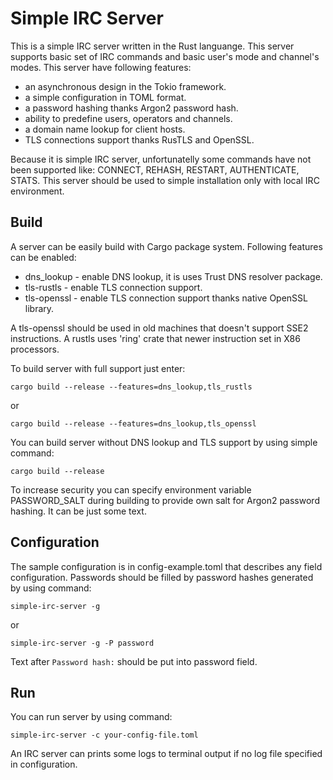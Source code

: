 # Simple IRC Server

This is a simple IRC server written in the Rust languange. This server supports
basic set of IRC commands and basic user's mode and channel's modes.
This server have following features:

* an asynchronous design in the Tokio framework.
* a simple configuration in TOML format.
* a password hashing thanks Argon2 password hash.
* ability to predefine users, operators and channels.
* a domain name lookup for client hosts.
* TLS connections support thanks RusTLS and OpenSSL.

Because it is simple IRC server, unfortunatelly some commands have not been supported like: 
CONNECT, REHASH, RESTART, AUTHENTICATE, STATS. This server should be used to simple
installation only with local IRC environment.

## Build

A server can be easily build with Cargo package system. Following features can be enabled:

* dns_lookup - enable DNS lookup, it is uses Trust DNS resolver package.
* tls-rustls - enable TLS connection support.
* tls-openssl - enable TLS connection support thanks native OpenSSL library.

A tls-openssl should be used in old machines that doesn't support SSE2 instructions.
A rustls uses 'ring' crate that newer instruction set in X86 processors.

To build server with full support just enter:

```
cargo build --release --features=dns_lookup,tls_rustls
```

or

```
cargo build --release --features=dns_lookup,tls_openssl
```

You can build server without DNS lookup and TLS support by using simple command:

```
cargo build --release
```

To increase security you can specify environment variable PASSWORD_SALT during building
to provide own salt for Argon2 password hashing. It can be just some text.

## Configuration

The sample configuration is in config-example.toml that describes any field configuration.
Passwords should be filled by password hashes generated by using command:

```
simple-irc-server -g
```

or 

```
simple-irc-server -g -P password
```

Text after `Password hash:` should be put into password field.

## Run

You can run server by using command:

```
simple-irc-server -c your-config-file.toml
```

An IRC server can prints some logs to terminal output if no log file specified
in configuration.

